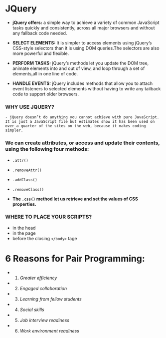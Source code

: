 # JQuery
  -  **jQuery offers:** a simple way to achieve a variety of common JavaScript tasks quickly and consistently, across all major browsers and without any fallback code needed.

  - **SELECT ELEMENTS:** It is simpler to access elements using jQuery’s CSS-style selectors than it is using DOM queries.The selectors are also more powerful and flexible.

  - **PERFORM TASKS:** jQuery’s methods let you update the DOM tree, animate elements into and out of view, and loop through a set of elements,all in one line of code.

  - **HANDLE EVENTS:** jQuery includes methods that allow you to attach event listeners to selected elements without having to write any tailback code to support older browsers.


### WHY USE JQUERY?
    - jQuery doesn’t do anything you cannot achieve with pure JavaScript. It is just a JavaScript file but estimates show it has been used on over a quarter of the sites on the web, because it makes coding simpler.


### We can create attributes, or access and update their contents, using the following four methods:
   - `.attr()`
   - `.removeAttr()`
   - `.addClass()`
   - `.removeClass()`


- **The `.css()` method let us retrieve and set the values of CSS properties.**
### WHERE TO PLACE YOUR SCRIPTS?
   - in the head
   - in the page
   - before the closing `</body>` tage


# 6 Reasons for Pair Programming:
   - 1. *Greater efficiency* 
   - 2. *Engaged collaboration*
   - 3. *Learning from fellow students*
   - 4. *Social skills*
   - 5. *Job interview readiness*
   - 6. *Work environment readiness*
